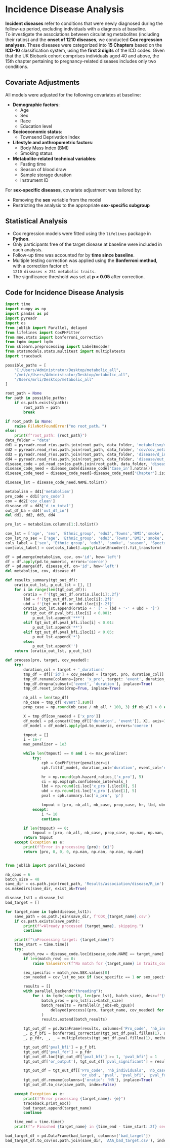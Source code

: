 # Incidence Disease Analysis

**Incident diseases** refer to conditions that were newly diagnosed during the follow-up period, excluding individuals with a diagnosis at baseline.  
To investigate the associations between circulating metabolites (including their ratios) and the **onset of 1210 diseases**, we conducted **Cox regression analyses**. These diseases were categorized into **15 Chapters** based on the **ICD-10** classification system, using the **first 3 digits** of the ICD codes. Given that the UK Biobank cohort comprises individuals aged 40 and above, the 15th chapter pertaining to pregnancy-related diseases includes only two conditions.

## Covariate Adjustments

All models were adjusted for the following covariates at baseline:

- **Demographic factors**:  
  - Age  
  - Sex  
  - Race  
  - Education level  
- **Socioeconomic status**:  
  - Townsend Deprivation Index  
- **Lifestyle and anthropometric factors**:  
  - Body Mass Index (BMI)  
  - Smoking status  
- **Metabolite-related technical variables**:  
  - Fasting time  
  - Season of blood draw  
  - Sample storage duration  
  - Instrument ID  

For **sex-specific diseases**, covariate adjustment was tailored by:

- Removing the **sex** variable from the model  
- Restricting the analysis to the appropriate **sex-specific subgroup**

## Statistical Analysis

- Cox regression models were fitted using the `lifelines` package in **Python**.
- Only participants free of the target disease at baseline were included in each analysis.
- Follow-up time was accounted for by **time since baseline**.
- Multiple testing correction was applied using the **Bonferroni method**, with a correction factor of:  
  `1210 diseases × 251 metabolic traits`.
- The significance threshold was set at **p < 0.05** after correction.

## Code for Incidence Disease Analysis
```python
import time
import numpy as np
import pandas as pd
import pyreadr
import os
from joblib import Parallel, delayed
from lifelines import CoxPHFitter
from mne.stats import bonferroni_correction
from tqdm import tqdm
from sklearn.preprocessing import LabelEncoder
from statsmodels.stats.multitest import multipletests
import traceback

possible_paths = [
    "C:/Users/Administrator/Desktop/metabolic_all",
    "/mnt/c/Users/Administrator/Desktop/metabolic_all",
    "/Users/mrli/Desktop/metabolic_all"
]

root_path = None
for path in possible_paths:
    if os.path.exists(path):
        root_path = path
        break

if root_path is None:
    raise FileNotFoundError("no root_path。")
else:
    print(f"root_path: {root_path}")
data_folder = "data"
dd1 = pyreadr.read_r(os.path.join(root_path, data_folder, 'metabolism/metabolism0.RData'))
dd2 = pyreadr.read_r(os.path.join(root_path, data_folder, 'cov/cov_metabolic.RData'))
dd3 = pyreadr.read_r(os.path.join(root_path, data_folder, 'disease/d_in_total.RData'))
dd4 = pyreadr.read_r(os.path.join(root_path, data_folder, 'disease/out_df_in.RData'))
disease_code = pd.read_csv(os.path.join(root_path, data_folder, 'disease/disease_code_total_revise.csv'))
disease_code_need = disease_code[disease_code['Case_in'].notna()]
disease_code_need = disease_code_need[~disease_code_need['Chapter'].isin([16, 17])]

disease_lst = disease_code_need.NAME.tolist()

metabolism = dd1['metabolism']
pro_code = dd1['pro_code']
cov = dd2['cov_clean']
disease_df = dd3['d_in_total']
out_df_ba = dd4['out_df_in']
del dd1, dd2, dd3, dd4

pro_lst = metabolism.columns[1:].tolist()

cov_lst = ['age', 'sex', 'Ethnic_group', 'edu3','Towns','BMI','smoke', 'season', 'fasting_time', 'sample_to_measurement', 'Spectrometer']
cov_lst_no_sex = ['age', 'Ethnic_group', 'edu3','Towns','BMI','smoke', 'season', 'fasting_time', 'sample_to_measurement', 'Spectrometer']
cols_label = ['sex', 'Ethnic_group', 'edu3', 'smoke', 'season', 'Spectrometer']
cov[cols_label] = cov[cols_label].apply(LabelEncoder().fit_transform)

df = pd.merge(metabolism, cov, on='id', how='left')
df = df.apply(pd.to_numeric, errors='coerce')
df = pd.merge(df, disease_df, on='id', how='left')
del metabolism, cov, disease_df

def results_summary(tgt_out_df):
    oratio_out_lst, p_out_lst = [], []
    for i in range(len(tgt_out_df)):
        oratio = f'{tgt_out_df.oratio.iloc[i]:.2f}'
        lbd = f'{tgt_out_df.or_lbd.iloc[i]:.2f}'
        ubd = f'{tgt_out_df.or_ubd.iloc[i]:.2f}'
        oratio_out_lst.append(oratio + ' [' + lbd + '-' + ubd + ']')
        if tgt_out_df.pval_bfi.iloc[i] < 0.001:
            p_out_lst.append('***')
        elif tgt_out_df.pval_bfi.iloc[i] < 0.01:
            p_out_lst.append('**')
        elif tgt_out_df.pval_bfi.iloc[i] < 0.05:
            p_out_lst.append('*')
        else:
            p_out_lst.append('')
    return (oratio_out_lst, p_out_lst)

def process(pro, target, cov_needed):
    try:
        duration_col = target + '_durations'
        tmp_df = df[['id'] + cov_needed + [target, pro, duration_col]].copy()
        tmp_df.rename(columns={pro: 'x_pro', target: 'event', duration_col: 'duration'}, inplace=True)
        tmp_df.dropna(subset=['event', 'duration'], inplace=True)
        tmp_df.reset_index(drop=True, inplace=True)

        nb_all = len(tmp_df)
        nb_case = tmp_df['event'].sum()
        prop_case = np.round(nb_case / nb_all * 100, 3) if nb_all > 0 else 0

        X = tmp_df[cov_needed + ['x_pro']]
        df_model = pd.concat([tmp_df[['duration', 'event']], X], axis=1)
        df_model = df_model.apply(pd.to_numeric, errors='coerce')

        tmpout = []
        i = 1e-7
        max_penalizer = 1e3

        while len(tmpout) == 0 and i <= max_penalizer:
            try:
                cph = CoxPHFitter(penalizer=i)
                cph.fit(df_model, duration_col='duration', event_col='event', show_progress=False)

                hr = np.round(cph.hazard_ratios_['x_pro'], 5)
                ci = np.exp(cph.confidence_intervals_)
                lbd = np.round(ci.loc['x_pro'].iloc[0], 5)
                ubd = np.round(ci.loc['x_pro'].iloc[1], 5)
                pval = cph.summary.loc['x_pro', 'p']

                tmpout = [pro, nb_all, nb_case, prop_case, hr, lbd, ubd, pval]
            except:
                i *= 10
                continue

        if len(tmpout) == 0:
            tmpout = [pro, nb_all, nb_case, prop_case, np.nan, np.nan, np.nan, np.nan]
        return tmpout
    except Exception as e:
        print(f"Error in processing {pro}: {e}")
        return [pro, 0, 0, 0, np.nan, np.nan, np.nan, np.nan]


from joblib import parallel_backend

nb_cpus = 6
batch_size = 48
save_dir = os.path.join(root_path, 'Results/association/disease/R_in')
os.makedirs(save_dir, exist_ok=True)

disease_lst1 = disease_lst
bad_target = []

for target_name in tqdm(disease_lst1):
    save_path = os.path.join(save_dir, f'COX_{target_name}.csv')
    if os.path.exists(save_path):
        print(f"✔️Already processed {target_name}, skipping.")
        continue

    print(f"\nProcessing target: {target_name}")
    time_start = time.time()
    try:
        match_row = disease_code.loc[disease_code.NAME == target_name]
        if len(match_row) == 0:
            raise ValueError(f"No match for {target_name} in traits_code")

        sex_specific = match_row.SEX.values[0]
        cov_needed = cov_lst_no_sex if (sex_specific == 1 or sex_specific == 2) else cov_lst

        results = []
        with parallel_backend("threading"):
            for i in tqdm(range(0, len(pro_lst), batch_size), desc=f"{target_name} batches", leave=False):
                batch_pros = pro_lst[i:i+batch_size]
                batch_results = Parallel(n_jobs=nb_cpus)(
                    delayed(process)(pro, target_name, cov_needed) for pro in batch_pros
                )
                results.extend(batch_results)

        tgt_out_df = pd.DataFrame(results, columns=['Pro_code', 'nb_individuals', 'nb_case', 'prop_case(%)', 'oratio', 'or_lbd', 'or_ubd', 'pval'])
        _, p_f_bfi = bonferroni_correction(tgt_out_df.pval.fillna(1), alpha=0.05)
        _, p_fdr, _, _ = multipletests(tgt_out_df.pval.fillna(1), method='fdr_bh')

        tgt_out_df['pval_bfi'] = p_f_bfi
        tgt_out_df['pval_fdr'] = p_fdr
        tgt_out_df.loc[tgt_out_df['pval_bfi'] >= 1, 'pval_bfi'] = 1
        tgt_out_df['or_output'], tgt_out_df['pval_significant'] = results_summary(tgt_out_df)

        tgt_out_df = tgt_out_df[['Pro_code', 'nb_individuals', 'nb_case', 'prop_case(%)', 'oratio', 'or_lbd',
                                 'or_ubd', 'pval', 'pval_bfi', 'pval_fdr', 'or_output', 'pval_significant']]
        tgt_out_df.rename(columns={'oratio': 'HR'}, inplace=True)
        tgt_out_df.to_csv(save_path, index=False)

    except Exception as e:
        print(f"Error processing {target_name}: {e}")
        traceback.print_exc()
        bad_target.append(target_name)
        continue

    time_end = time.time()
    print(f"✔️ Finished {target_name} in {time_end - time_start:.2f} seconds.")

bad_target_df = pd.DataFrame(bad_target, columns=['bad_target'])
bad_target_df.to_csv(os.path.join(save_dir, 'AAA_bad_target.csv'), index=False)
```